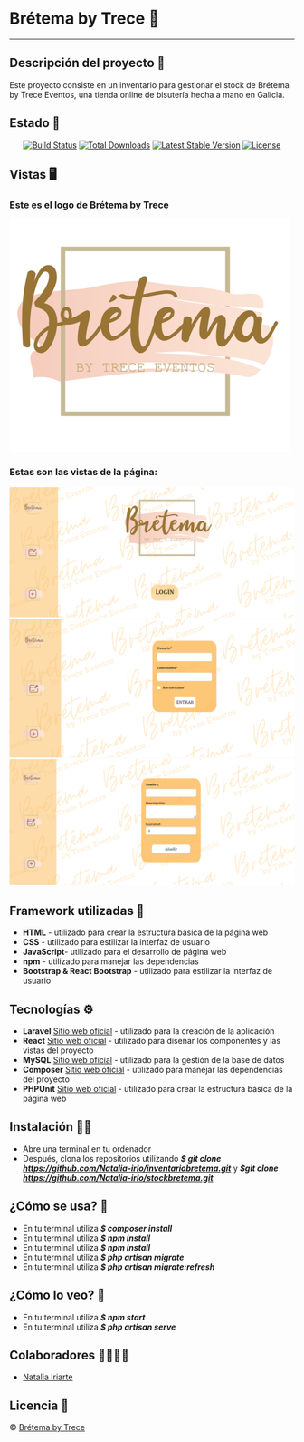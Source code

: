 # Brétema by Trece :blossom:
***
## Descripción del proyecto :brain:
Este proyecto consiste en un inventario para gestionar el stock de Brétema by Trece Eventos, una tienda online de bisutería hecha a mano en Galicia.

## Estado :page_facing_up:
<p align="center">
<a href="https://github.com/laravel/framework/actions"><img src="https://github.com/laravel/framework/workflows/tests/badge.svg" alt="Build Status"></a>
<a href="https://packagist.org/packages/laravel/framework"><img src="https://img.shields.io/packagist/dt/laravel/framework" alt="Total Downloads"></a>
<a href="https://packagist.org/packages/laravel/framework"><img src="https://img.shields.io/packagist/v/laravel/framework" alt="Latest Stable Version"></a>
<a href="https://packagist.org/packages/laravel/framework"><img src="https://img.shields.io/packagist/l/laravel/framework" alt="License"></a>
</p>

## Vistas :desktop_computer:
### Este es el logo de Brétema by Trece
![This is an image](./src//assets//img//logobretema.png)

### Estas son las vistas de la página:
![This is an image](./src//assets//img/home.png)
![This is an image](./src//assets//img/login.png)
![This is an image](./src//assets//img/add.png)

## Framework utilizadas :electric_plug:
* **HTML** - utilizado para crear la estructura básica de la página web
* **CSS** - utilizado para estilizar la interfaz de usuario
* **JavaScript**- utilizado para el desarrollo de página web
* **npm** - utilizado para manejar las dependencias
* **Bootstrap & React Bootstrap** - utilizado para estilizar la interfaz de usuario

## Tecnologías :gear:
* **Laravel** [Sitio web oficial](https://getcomposer.org/) - utilizado para la creación de la aplicación
* **React** [Sitio web oficial](https://es.reactjs.org/) - utilizado para diseñar los componentes y las vistas del proyecto
* **MySQL** [Sitio web oficial](https://getcomposer.org/) - utilizado para la gestión de la base de datos
* **Composer** [Sitio web oficial](https://getcomposer.org/) - utilizado para manejar las dependencias del proyecto
* **PHPUnit** [Sitio web oficial](https://getcomposer.org/) - utilizado para crear la estructura básica de la página web

## Instalación :mechanic:
* Abre una terminal en tu ordenador
* Después, clona los repositorios utilizando ***$ git clone https://github.com/Natalia-irlo/inventariobretema.git*** y ***$git clone https://github.com/Natalia-irlo/stockbretema.git***

## ¿Cómo se usa? :key:
* En tu terminal utiliza ***$ composer install*** 
* En tu terminal utiliza ***$ npm install***
* En tu terminal utiliza ***$ npm install***
* En tu terminal utiliza ***$ php artisan migrate***
* En tu terminal utiliza ***$ php artisan migrate:refresh***

## ¿Cómo lo veo? :eyes:
* En tu terminal utiliza ***$ npm start***
* En tu terminal utiliza ***$ php artisan serve***

## Colaboradores :family_woman_woman_girl_girl:
* [Natalia Iriarte](https://github.com/Natalia-irlo)

## Licencia :closed_lock_with_key:
© [Brétema by Trece]()